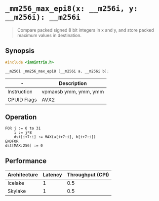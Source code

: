 `_mm256_max_epi8(x: __m256i, y: __m256i): __m256i`
==================================================

> Compare packed signed 8 bit integers in x and y, and store packed maximum values in destination.

## Synopsis

```c
#include <immintrin.h>

__m256i _mm256_max_epi8 (__m256i a, __m256i b);
```

| -           | Description           |
| ----------- | --------------------- |
| Instruction | vpmaxsb ymm, ymm, ymm |
| CPUID Flags | AVX2                  |

## Operation

```
FOR j := 0 to 31
	i := j*8
	dst[i+7:i] := MAX(a[i+7:i], b[i+7:i])
ENDFOR
dst[MAX:256] := 0
```

## Performance

| Architecture | Latency | Throughput (CPI) |
| ------------ | ------- | ---------------- |
| Icelake      | 1       | 0.5              |
| Skylake      | 1       | 0.5              |
